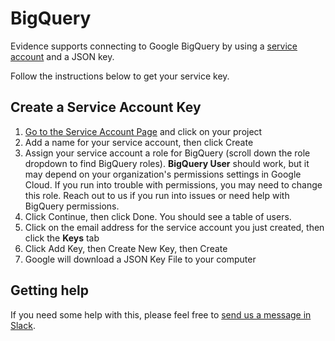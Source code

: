 # BigQuery 

Evidence supports connecting to Google BigQuery by using a [service account](https://cloud.google.com/iam/docs/service-accounts) and a JSON key. 

Follow the instructions below to get your service key. 

## Create a Service Account Key
1. [Go to the Service Account Page](https://console.cloud.google.com/projectselector/iam-admin/serviceaccounts/create?supportedpurview=project&_ga=2.202527640.867747861.1622513856-469265758.1621868166&_gac=1.81391205.1622124503.CjwKCAjw47eFBhA9EiwAy8kzNKaExCvM0G229wH0PGh4USFcdB7wudKCKWt4MSEPM6wbQKCwOot1NxoCtxIQAvD_BwE) and click on your project
2. Add a name for your service account, then click Create
3. Assign your service account a role for BigQuery (scroll down the role dropdown to find BigQuery roles). **BigQuery User** should work, but it may depend on your organization's permissions settings in Google Cloud. If you run into trouble with permissions, you may need to change this role. Reach out to us if you run into issues or need help with BigQuery permissions.
4. Click Continue, then click Done. You should see a table of users.
5. Click on the email address for the service account you just created, then click the **Keys** tab
6. Click Add Key, then Create New Key, then Create
7. Google will download a JSON Key File to your computer

## Getting help 
If you need some help with this, please feel free to [send us a message in Slack](https://join.slack.com/t/evidencedev/shared_invite/zt-uda6wp6a-hP6Qyz0LUOddwpXW5qG03Q). 
